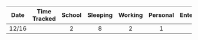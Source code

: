| Date | Time Tracked | School | Sleeping | Working | Personal | Entertainment |
|:-:|:-:|:-:|:-:|:-:|:-:|:-:|
| 12/16 |  | 2 | 8 | 2 | 1 | 0 |
